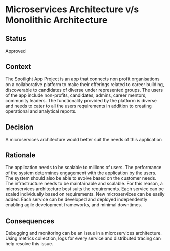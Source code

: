 # Microservices Architecture v/s Monolithic Architecture

## Status
Approved

## Context
The Spotlight App Project is an app that connects non profit organisations on a collaborative platform to make their offerings related to career building, discoverable to candidates of diverse under represented groups.
The users of the app include non-profits, candidates, admins, career mentors, community leaders.
The functionality provided by the platform is diverse and needs to cater to all the users requirements in addition to creating operational and analytical reports.

## Decision 
A microservices architecture would better suit the needs of this application

## Rationale
The application needs to be scalable to millions of users. The performance of the system determines engagement with the application by the users. 
The system should also be able to evolve based on the customer needs. The infrastructure needs to be maintainable and scalable.
For this reason, a microservices architecture best suits the requirements. Each service can be scaled individually based on requirements. New microservices can be easily added.
Each service can be developed and deployed independently enabling agile development frameworks, and minimal downtimes. 

## Consequences
Debugging and monitoring can be an issue in a microservices architecture. 
Using metrics collection, logs for every service and distributed tracing can help resolve this issue. 
